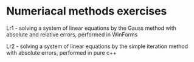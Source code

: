# Numeriacal methods exercises

Lr1 - solving a system of linear equations by the Gauss method with absolute and relative errors, performed in WinForms

Lr2 - solving a system of linear equations by the simple iteration method with absolute errors, performed in pure c++
